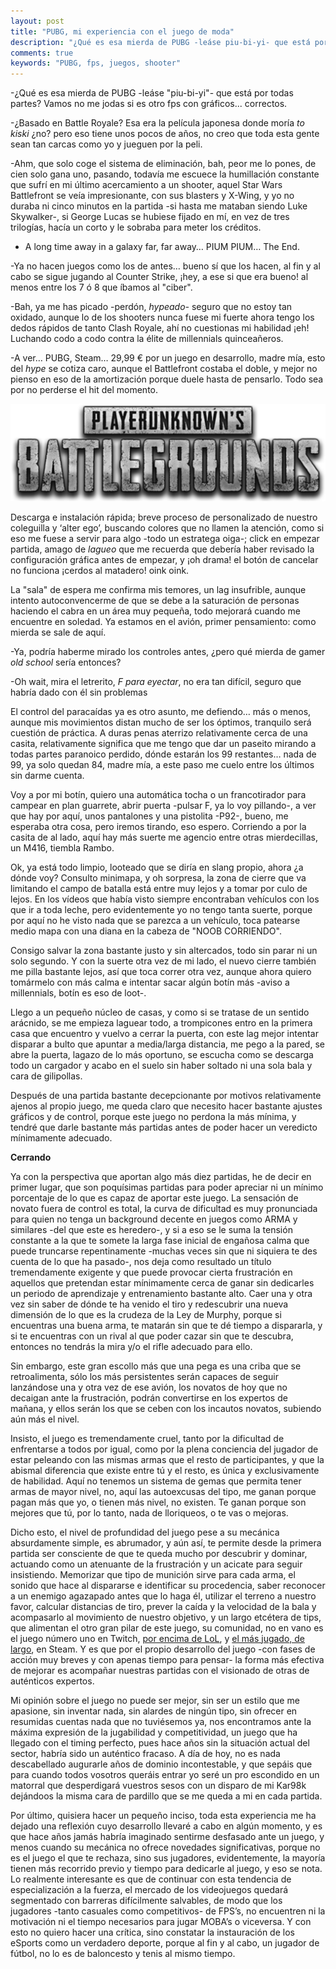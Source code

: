 ```yaml
---
layout: post
title: "PUBG, mi experiencia con el juego de moda"
description: "¿Qué es esa mierda de PUBG -leáse piu-bi-yi- que está por todas partes? Vamos no me jodas si es otro fps con gráficos... correctos. Algo tendrá ¿no?"
comments: true
keywords: "PUBG, fps, juegos, shooter"
---
```


-¿Qué es esa mierda de PUBG -leáse "piu-bi-yi"- que está por todas partes? Vamos no me jodas si es otro fps con gráficos... correctos.

-¿Basado en Battle Royale? Esa era la película japonesa donde moría *to kiski* ¿no? pero eso tiene unos pocos de años, no creo que toda esta gente sean tan carcas como yo y jueguen por la peli.

-Ahm, que solo coge el sistema de eliminación, bah, peor me lo pones, de cien solo gana uno, pasando, todavía me escuece la humillación constante que sufrí en mi último acercamiento a un shooter, aquel Star Wars Battlefront se veía impresionante, con sus blasters y X-Wing, y yo no duraba ni cinco minutos en la partida -si hasta me mataban siendo Luke Skywalker-, si George Lucas se hubiese fijado en mí, en vez de tres trilogías, hacía un corto y le sobraba para meter los créditos.

- A long time away in a galaxy far, far away… PIUM PIUM… The End.

-Ya no hacen juegos como los de antes… bueno sí que los hacen, al fin y al cabo se sigue jugando al Counter Strike, ¡hey, a ese si que era bueno! al menos entre los 7 ó 8 que íbamos al "ciber".

-Bah, ya me has picado -perdón, *hypeado-* seguro que no estoy tan oxidado, aunque lo de los shooters nunca fuese mi fuerte ahora tengo los dedos rápidos de tanto Clash Royale, ahí no cuestionas mi habilidad ¡eh! Luchando codo a codo contra la élite de millennials quinceañeros.

-A ver… PUBG, Steam… 29,99 € por un juego en desarrollo, madre mía, esto del *hype* se cotiza caro, aunque el Battlefront costaba el doble, y mejor no pienso en eso de la amortización porque duele hasta de pensarlo. Todo sea por no perderse el hit del momento.

<p align="center">
<img src="/assets/images/PUBG.png" title="PUBG" alt="PUBG logo" />
</p>

Descarga e instalación rápida; breve proceso de personalizado de nuestro coleguilla y ‘alter ego’, buscando colores que no llamen la atención, como si eso me fuese a servir para algo -todo un estratega oiga-; click en empezar partida, amago de *lagueo* que me recuerda que debería haber revisado la configuración gráfica antes de empezar, y ¡oh drama! el botón de cancelar no funciona ¡cerdos al matadero! oink oink.

La "sala" de espera me confirma mis temores, un lag insufrible, aunque intento autoconvencerme de que se debe a la saturación de personas haciendo el cabra en un área muy pequeña, todo mejorará cuando me encuentre en soledad. Ya estamos en el avión, primer pensamiento: como mierda se sale de aquí.

-Ya, podría haberme mirado los controles antes, ¿pero qué mierda de gamer *old school* sería entonces?

-Oh wait, mira el letrerito, *F para eyectar*, no era tan difícil, seguro que habría dado con él sin problemas  <Eyectandooooo>

El control del paracaídas ya es otro asunto, me defiendo… más o menos, aunque mis movimientos distan mucho de ser los óptimos, tranquilo será cuestión de práctica. A duras penas aterrizo relativamente cerca de una casita, relativamente significa que me tengo que dar un paseito mirando a todas partes paranoico perdido, dónde estarán los 99 restantes… nada de 99, ya solo quedan 84, madre mía, a este paso me cuelo entre los últimos sin darme cuenta.

Voy a por mi botín, quiero una automática tocha o un francotirador para campear en plan guarrete, abrir puerta -pulsar F, ya lo voy pillando-, a ver que hay por aquí, unos pantalones y una pistolita -P92-, bueno, me esperaba otra cosa, pero iremos tirando, eso espero. Corriendo a por la casita de al lado, aquí hay más suerte me agencio entre otras mierdecillas, un M416, tiembla Rambo.

Ok, ya está todo limpio, looteado que se diría en slang propio, ahora ¿a dónde voy? Consulto minimapa, y oh sorpresa, la zona de cierre que va limitando el campo de batalla está entre muy lejos y a tomar por culo de lejos. En los vídeos que había visto siempre encontraban vehículos con los que ir a toda leche, pero evidentemente yo no tengo tanta suerte, porque por aquí no he visto nada que se parezca a un vehículo, toca patearse medio mapa con una diana en la cabeza de "NOOB CORRIENDO".

Consigo salvar la zona bastante justo y sin altercados, todo sin parar ni un solo segundo. Y con la suerte otra vez de mi lado, el nuevo cierre también me pilla bastante lejos, así que toca correr otra vez, aunque ahora quiero tomármelo con más calma e intentar sacar algún botín más -aviso a millennials, botín es eso de loot-.

Llego a un pequeño núcleo de casas, y como si se tratase de un sentido arácnido, se me empieza laguear todo, a trompicones entro en la primera casa que encuentro y vuelvo a cerrar la puerta, con este lag mejor intentar disparar a bulto que apuntar a media/larga distancia, me pego a la pared, se abre la puerta, lagazo de lo más oportuno, se escucha como se descarga todo un cargador  y acabo en el suelo sin haber soltado ni una sola bala y cara de gilipollas.

Después de una partida bastante decepcionante por motivos relativamente ajenos al propio juego, me queda claro que necesito hacer bastante ajustes gráficos y de control, porque este juego no perdona la más mínima, y tendré que darle bastante más partidas antes de poder hacer un veredicto mínimamente adecuado.

**Cerrando**

Ya con la perspectiva que aportan algo más diez partidas, he de decir en primer lugar, que son poquísimas partidas para poder apreciar ni un mínimo porcentaje de lo que es capaz de aportar este juego. La sensación de novato fuera de control es total, la curva de dificultad es muy pronunciada para quien no tenga un background decente en juegos como ARMA y similares -del que este es heredero-, y si a eso se le suma la tensión constante a la que te somete la larga fase inicial de engañosa calma que puede truncarse repentinamente -muchas veces sin que ni siquiera te des cuenta de lo que ha pasado-, nos deja como resultado un título tremendamente exigente y que puede provocar cierta frustración en aquellos que pretendan estar mínimamente cerca de ganar sin dedicarles un periodo de aprendizaje y entrenamiento bastante alto. Caer una y otra vez sin saber de dónde te ha venido el tiro y redescubrir una nueva dimensión de lo que es la crudeza de la Ley de Murphy, porque si encuentras una buena arma, te matarán sin que te dé tiempo a dispararla, y si te encuentras con un rival al que poder cazar sin que te descubra, entonces no tendrás la mira y/o el rifle adecuado para ello.

Sin embargo, este gran escollo más que una pega es una criba que se retroalimenta, sólo los más persistentes serán capaces de seguir lanzándose una y otra vez de ese avión, los novatos de hoy que no decaigan ante la frustración, podrán convertirse en los expertos de mañana, y ellos serán los que se ceben con los incautos novatos, subiendo aún más el nivel.

Insisto, el juego es tremendamente cruel, tanto por la dificultad de enfrentarse a todos por igual, como por la plena conciencia del jugador de estar peleando con las mismas armas que el resto de participantes, y que la abismal diferencia que existe entre tú y el resto, es única y exclusivamente de habilidad. Aquí no tenemos un sistema de gemas que permita tener armas de mayor nivel, no, aquí las autoexcusas del tipo, me ganan porque pagan más que yo, o tienen más nivel, no existen. Te ganan porque son mejores que tú, por lo tanto, nada de lloriqueos, o te vas o mejoras.

Dicho esto, el nivel de profundidad del juego pese a su mecánica absurdamente simple, es abrumador, y aún así, te permite desde la primera partida ser consciente de que te queda mucho por descubrir y dominar, actuando como un atenuante de la frustración y un acicate para seguir insistiendo. Memorizar que tipo de munición sirve para cada arma, el sonido que hace al dispararse e identificar su procedencia, saber reconocer a un enemigo agazapado antes que lo haga él, utilizar el terreno a nuestro favor, calcular distancias de tiro, prever la caída y la velocidad de la bala y acompasarlo al movimiento de nuestro objetivo, y un largo etcétera de tips, que alimentan el otro gran pilar de este juego, su comunidad, no en vano es el juego número uno en Twitch, [por encima de LoL](https://esportsobserver.com/watched-twitch-content-week-september-18-24-2017/), y [el más jugado, de largo](http://store.steampowered.com/stats/?l=spanish), en Steam. Y es que por el propio desarrollo del juego -con fases de acción muy breves y con apenas tiempo para pensar- la forma más efectiva de mejorar es acompañar nuestras partidas con el visionado de otras de auténticos expertos.

Mi opinión sobre el juego no puede ser mejor, sin ser un estilo que me apasione, sin inventar nada, sin alardes de ningún tipo, sin ofrecer en resumidas cuentas nada que no tuviésemos ya, nos encontramos ante la máxima expresión de la jugabilidad y competitividad, un juego que ha llegado con el timing perfecto, pues hace años sin la situación actual del sector, habría sido un auténtico fracaso. A día de hoy, no es nada descabellado augurarle años de dominio incontestable, y que sepáis que para cuando todos vosotros queráis entrar yo seré un pro escondido en un matorral que desperdigará vuestros sesos con un disparo de mi Kar98k dejándoos la misma cara de pardillo que se me queda a mi en cada partida.

Por último, quisiera hacer un pequeño inciso, toda esta experiencia me ha dejado una reflexión cuyo desarrollo llevaré a cabo en algún momento, y es que hace años jamás habría imaginado sentirme desfasado ante un juego, y menos cuando su mecánica no ofrece novedades significativas, porque no es el juego el que te rechaza, sino sus jugadores, evidentemente, la mayoría tienen más recorrido previo y tiempo para dedicarle al juego, y eso se nota. Lo realmente interesante es que de continuar con esta tendencia de especialización a la fuerza, el mercado de los videojuegos quedará segmentado con barreras difícilmente salvables, de modo que los jugadores -tanto casuales como competitivos- de FPS’s, no encuentren ni la motivación ni el tiempo necesarios para jugar MOBA’s o viceversa. Y con esto no quiero hacer una crítica, sino constatar la instauración de los eSports como un verdadero deporte, porque al fin y al cabo, un jugador de fútbol, no lo es de baloncesto y tenis al mismo tiempo.
